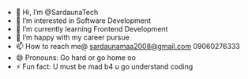 - 👋 Hi, I’m @SardaunaTech
- 👀 I’m interested in Software Development 
- 🌱 I’m currently learning Frontend Development 
- 💞️ I’m happy with my career pursue 
- 📫 How to reach me@ sardaunamaa2008@gmail.com 09060276333
- 😄 Pronouns: Go hard or go home oo
- ⚡ Fun fact: U must be mad b4 u go understand coding 

<!---
SardaunaTech/SardaunaTech is a ✨ special ✨ repository because its `README.md` (this file) appears on your GitHub profile.
You can click the Preview link to take a look at your changes.
--->
